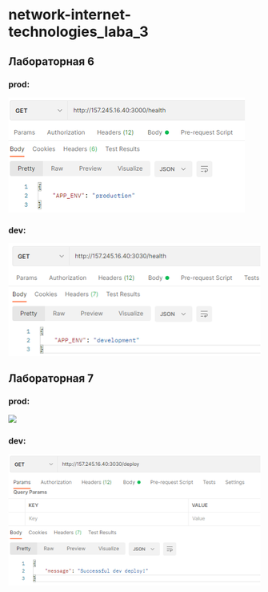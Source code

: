 ﻿# network-internet-technologies_laba_3
 
## Лабораторная 6

### prod:
![](https://github.com/nechukhaeva/network-internet-technologies_laba_3/blob/main/test_6_laba/prod.png?raw=true)

### dev:
![](https://github.com/nechukhaeva/network-internet-technologies_laba_3/blob/main/test_6_laba/dev.png?raw=true)

## Лабораторная 7

### prod:
![](test_7_laba/prod.png)

### dev:
![](test_7_laba/dev.png)
